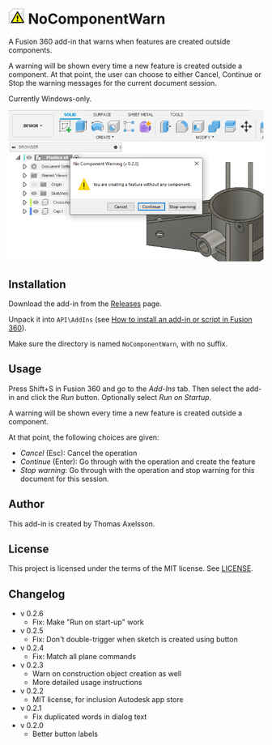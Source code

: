 # ![](resources/nocomponentwarn/32x32.png) NoComponentWarn

A Fusion 360 add-in that warns when features are created outside components.

A warning will be shown every time a new feature is created outside a component. At that point, the user can choose to either Cancel, Continue or Stop the warning messages for the current document session.

Currently Windows-only.



![Screenshot](screenshot.png)



## Installation
Download the add-in from the [Releases](https://github.com/thomasa88/NoComponentWarn/releases) page.

Unpack it into `API\AddIns` (see [How to install an add-in or script in Fusion 360](https://knowledge.autodesk.com/support/fusion-360/troubleshooting/caas/sfdcarticles/sfdcarticles/How-to-install-an-ADD-IN-and-Script-in-Fusion-360.html)).

Make sure the directory is named `NoComponentWarn`, with no suffix.

## Usage

Press Shift+S in Fusion 360 and go to the *Add-Ins* tab. Then select the add-in and click the *Run* button. Optionally select *Run on Startup*.

A warning will be shown every time a new feature is created outside a component.

At that point, the following choices are given:

* *Cancel* (Esc): Cancel the operation
* *Continue* (Enter): Go through with the operation and create the feature
* *Stop warning*: Go through with the operation and stop warning for this document for this session.

## Author

This add-in is created by Thomas Axelsson.

## License

This project is licensed under the terms of the MIT license. See [LICENSE](LICENSE).

## Changelog

* v 0.2.6
  * Fix: Make "Run on start-up" work
* v 0.2.5
  * Fix: Don't double-trigger when sketch is created using button
* v 0.2.4
  * Fix: Match all plane commands
* v 0.2.3
  * Warn on construction object creation as well
  * More detailed usage instructions
* v 0.2.2
  * MIT license, for inclusion Autodesk app store
* v 0.2.1
  * Fix duplicated words in dialog text
* v 0.2.0
  * Better button labels